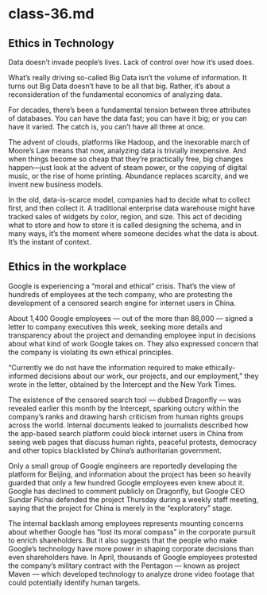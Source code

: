 # class-36.md


## Ethics in Technology

Data doesn’t invade people’s lives. Lack of control over how it’s used does.

What’s really driving so-called Big Data isn’t the volume of information. It turns out Big Data doesn’t have to be all that big. Rather, it’s about a reconsideration of the fundamental economics of analyzing data.

For decades, there’s been a fundamental tension between three attributes of databases. You can have the data fast; you can have it big; or you can have it varied. The catch is, you can’t have all three at once.

The advent of clouds, platforms like Hadoop, and the inexorable march of Moore’s Law means that now, analyzing data is trivially inexpensive. And when things become so cheap that they’re practically free, big changes happen—just look at the advent of steam power, or the copying of digital music, or the rise of home printing. Abundance replaces scarcity, and we invent new business models.

In the old, data-is-scarce model, companies had to decide what to collect first, and then collect it. A traditional enterprise data warehouse might have tracked sales of widgets by color, region, and size. This act of deciding what to store and how to store it is called designing the schema, and in many ways, it’s the moment where someone decides what the data is about. It’s the instant of context.

## Ethics in the workplace

Google is experiencing a “moral and ethical” crisis. That’s the view of hundreds of employees at the tech company, who are protesting the development of a censored search engine for internet users in China.

About 1,400 Google employees — out of the more than 88,000 — signed a letter to company executives this week, seeking more details and transparency about the project and demanding employee input in decisions about what kind of work Google takes on. They also expressed concern that the company is violating its own ethical principles.

“Currently we do not have the information required to make ethically-informed decisions about our work, our projects, and our employment,” they wrote in the letter, obtained by the Intercept and the New York Times.

The existence of the censored search tool — dubbed Dragonfly — was revealed earlier this month by the Intercept, sparking outcry within the company’s ranks and drawing harsh criticism from human rights groups across the world. Internal documents leaked to journalists described how the app-based search platform could block internet users in China from seeing web pages that discuss human rights, peaceful protests, democracy and other topics blacklisted by China’s authoritarian government.

Only a small group of Google engineers are reportedly developing the platform for Beijing, and information about the project has been so heavily guarded that only a few hundred Google employees even knew about it. Google has declined to comment publicly on Dragonfly, but Google CEO Sundar Pichai defended the project Thursday during a weekly staff meeting, saying that the project for China is merely in the “exploratory” stage.

The internal backlash among employees represents mounting concerns about whether Google has “lost its moral compass” in the corporate pursuit to enrich shareholders. But it also suggests that the people who make Google’s technology have more power in shaping corporate decisions than even shareholders have. In April, thousands of Google employees protested the company’s military contract with the Pentagon — known as project Maven — which developed technology to analyze drone video footage that could potentially identify human targets.